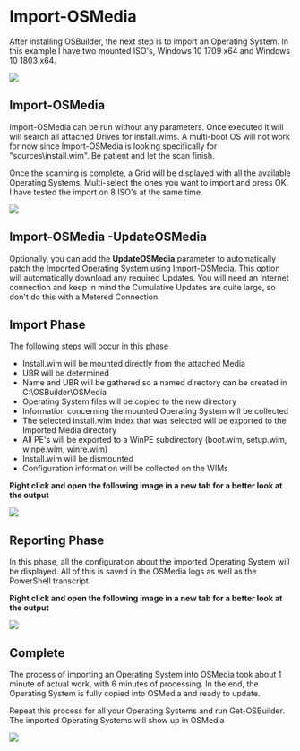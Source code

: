 # Import-OSMedia

After installing OSBuilder, the next step is to import an Operating System. In this example I have two mounted ISO's, Windows 10 1709 x64 and Windows 10 1803 x64.

![](../../../.gitbook/assets/2018-07-10_14-04-39.png)

## Import-OSMedia

Import-OSMedia can be run without any parameters.  Once executed it will will search all attached Drives for install.wims. A multi-boot OS will not work for now since Import-OSMedia is looking specifically for "sources\install.wim". Be patient and let the scan finish.

Once the scanning is complete, a Grid will be displayed with all the available Operating Systems. Multi-select the ones you want to import and press OK. I have tested the import on 8 ISO's at the same time.

![](../../../.gitbook/assets/2018-09-14_0-00-12.png)

## Import-OSMedia -UpdateOSMedia

Optionally, you can add the **UpdateOSMedia** parameter to automatically patch the Imported Operating System using [Import-OSMedia](./).  This option will automatically download any required Updates.  You will need an Internet connection and keep in mind the Cumulative Updates are quite large, so don't do this with a Metered Connection.

## Import Phase

The following steps will occur in this phase

* Install.wim will be mounted directly from the attached Media
* UBR will be determined
* Name and UBR will be gathered so a named directory can be created in C:\OSBuilder\OSMedia
* Operating System files will be copied to the new directory
* Information concerning the mounted Operating System will be collected
* The selected Install.wim Index that was selected will be exported to the Imported Media directory
* All PE's will be exported to a WinPE subdirectory \(boot.wim, setup.wim, winpe.wim, winre.wim\)
* Install.wim will be dismounted
* Configuration information will be collected on the WIMs

**Right click and open the following image in a new tab for a better look at the output**

![](../../../.gitbook/assets/import-osmedia-importing.png)

## Reporting Phase

In this phase, all the configuration about the imported Operating System will be displayed. All of this is saved in the OSMedia logs as well as the PowerShell transcript.

**Right click and open the following image in a new tab for a better look at the output**

![](../../../.gitbook/assets/import-osmedia-reporting.png)

## Complete

The process of importing an Operating System into OSMedia took about 1 minute of actual work, with 6 minutes of processing. In the end, the Operating System is fully copied into OSMedia and ready to update.

Repeat this process for all your Operating Systems and run Get-OSBuilder. The imported Operating Systems will show up in OSMedia

![](../../../.gitbook/assets/2018-07-19_23-43-19.png)

